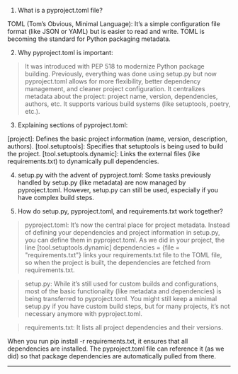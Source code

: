 1. What is a pyproject.toml file?

TOML (Tom’s Obvious, Minimal Language): It’s a simple configuration file format (like JSON or YAML) but is easier to read and write. 
TOML is becoming the standard for Python packaging metadata.

2. Why pyproject.toml is important:

> It was introduced with PEP 518 to modernize Python package building. Previously, everything was done using setup.py 
  but now pyproject.toml allows for more flexibility, better dependency management, and cleaner project configuration.
> It centralizes metadata about the project: project name, version, dependencies, authors, etc.
> It supports various build systems (like setuptools, poetry, etc.).

3. Explaining sections of pyproject.toml:

[project]: Defines the basic project information (name, version, description, authors).
[tool.setuptools]: Specifies that setuptools is being used to build the project.
[tool.setuptools.dynamic]: Links the external files (like requirements.txt) to dynamically pull dependencies.

4. setup.py with the advent of pyproject.toml: Some tasks previously handled by setup.py (like metadata) are now managed 
   by pyproject.toml. However, setup.py can still be used, especially if you have complex build steps.

5. How do setup.py, pyproject.toml, and requirements.txt work together?

> pyproject.toml: It’s now the central place for project metadata. Instead of defining your dependencies and project 
  information in setup.py, you can define them in pyproject.toml.
  As we did in your project, the line [tool.setuptools.dynamic] dependencies = {file = "requirements.txt"} links your requirements.txt 
  file to the TOML file, so when the project is built, the dependencies are fetched from requirements.txt.

> setup.py: While it’s still used for custom builds and configurations, most of the basic functionality (like metadata and dependencies) 
  is being transferred to pyproject.toml. You might still keep a minimal setup.py if you have custom build steps, but for many projects, 
  it’s not necessary anymore with pyproject.toml.

> requirements.txt: It lists all project dependencies and their versions.

When you run pip install -r requirements.txt, it ensures that all dependencies are installed. The pyproject.toml file can reference 
it (as we did) so that package dependencies are automatically pulled from there.


------------------------------------------------------------------------------------------------------------------------------------